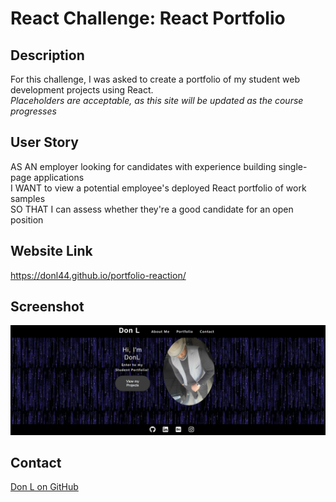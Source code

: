 # React Challenge: React Portfolio

## Description

For this challenge, I was asked to create a portfolio of my student web development projects using React.  
*Placeholders are acceptable, as this site will be updated as the course progresses*

## User Story

AS AN employer looking for candidates with experience building single-page applications  
I WANT to view a potential employee's deployed React portfolio of work samples  
SO THAT I can assess whether they're a good candidate for an open position 



## Website Link

https://donl44.github.io/portfolio-reaction/

## Screenshot

![screenshot](https://github.com/DonL44/portfolio-reaction/blob/4deafa021de5cfe6ae7272e7ae6ec0bbe3ea388f/src/assets/images/screenshot.png)


## Contact
[Don L on GitHub](https://github.com/DonL44)
